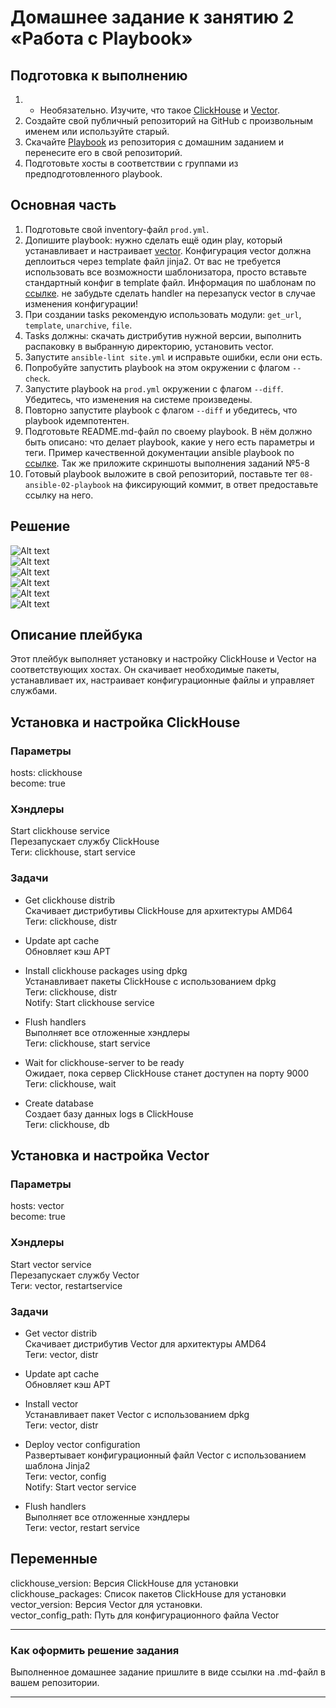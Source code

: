 # Домашнее задание к занятию 2 «Работа с Playbook»

## Подготовка к выполнению

1. * Необязательно. Изучите, что такое [ClickHouse](https://www.youtube.com/watch?v=fjTNS2zkeBs) и [Vector](https://www.youtube.com/watch?v=CgEhyffisLY).
2. Создайте свой публичный репозиторий на GitHub с произвольным именем или используйте старый.
3. Скачайте [Playbook](./playbook/) из репозитория с домашним заданием и перенесите его в свой репозиторий.
4. Подготовьте хосты в соответствии с группами из предподготовленного playbook.

## Основная часть

1. Подготовьте свой inventory-файл `prod.yml`.
2. Допишите playbook: нужно сделать ещё один play, который устанавливает и настраивает [vector](https://vector.dev). Конфигурация vector должна деплоиться через template файл jinja2. От вас не требуется использовать все возможности шаблонизатора, просто вставьте стандартный конфиг в template файл. Информация по шаблонам по [ссылке](https://www.dmosk.ru/instruktions.php?object=ansible-nginx-install). не забудьте сделать handler на перезапуск vector в случае изменения конфигурации!
3. При создании tasks рекомендую использовать модули: `get_url`, `template`, `unarchive`, `file`.
4. Tasks должны: скачать дистрибутив нужной версии, выполнить распаковку в выбранную директорию, установить vector.
5. Запустите `ansible-lint site.yml` и исправьте ошибки, если они есть.
6. Попробуйте запустить playbook на этом окружении с флагом `--check`.
7. Запустите playbook на `prod.yml` окружении с флагом `--diff`. Убедитесь, что изменения на системе произведены.
8. Повторно запустите playbook с флагом `--diff` и убедитесь, что playbook идемпотентен.
9. Подготовьте README.md-файл по своему playbook. В нём должно быть описано: что делает playbook, какие у него есть параметры и теги. Пример качественной документации ansible playbook по [ссылке](https://github.com/opensearch-project/ansible-playbook). Так же приложите скриншоты выполнения заданий №5-8
10. Готовый playbook выложите в свой репозиторий, поставьте тег `08-ansible-02-playbook` на фиксирующий коммит, в ответ предоставьте ссылку на него.

## Решение

![Alt text](https://github.com/RuslanArestov/Ansible_Study/blob/master/08-ansible-02-playbook/images/5.1.png) </br>
![Alt text](https://github.com/RuslanArestov/Ansible_Study/blob/master/08-ansible-02-playbook/images/5.2.png) </br>
![Alt text](https://github.com/RuslanArestov/Ansible_Study/blob/master/08-ansible-02-playbook/images/5.3.png) </br>
![Alt text](https://github.com/RuslanArestov/Ansible_Study/blob/master/08-ansible-02-playbook/images/6.png) </br>
![Alt text](https://github.com/RuslanArestov/Ansible_Study/blob/master/08-ansible-02-playbook/images/7.png) </br>
![Alt text](https://github.com/RuslanArestov/Ansible_Study/blob/master/08-ansible-02-playbook/images/8.png) </br>

## Описание плейбука

Этот плейбук выполняет установку и настройку ClickHouse и Vector на соответствующих хостах. Он скачивает необходимые пакеты, устанавливает их, настраивает конфигурационные файлы и управляет службами.

## Установка и настройка ClickHouse

### Параметры 
hosts: clickhouse </br>
become: true

### Хэндлеры 
Start clickhouse service </br>
Перезапускает службу ClickHouse </br>
Теги: clickhouse, start service

### Задачи 
* Get clickhouse distrib </br>
Скачивает дистрибутивы ClickHouse для архитектуры AMD64 </br>
Теги: clickhouse, distr

* Update apt cache </br>
Обновляет кэш APT

* Install clickhouse packages using dpkg  </br>
Устанавливает пакеты ClickHouse с использованием dpkg </br>
Теги: clickhouse, distr </br>
Notify: Start clickhouse service

* Flush handlers </br>
Выполняет все отложенные хэндлеры </br>
Теги: clickhouse, start service

* Wait for clickhouse-server to be ready </br>
Ожидает, пока сервер ClickHouse станет доступен на порту 9000 </br>
Теги: clickhouse, wait

* Create database </br>
Создает базу данных logs в ClickHouse </br>
Теги: clickhouse, db

## Установка и настройка Vector 

### Параметры 
hosts: vector </br>
become: true

### Хэндлеры 
Start vector service </br>
Перезапускает службу Vector </br>
Теги: vector, restartservice

### Задачи 
* Get vector distrib </br>
Скачивает дистрибутив Vector для архитектуры AMD64 </br>
Теги: vector, distr

* Update apt cache </br>
Обновляет кэш APT

* Install vector </br>
Устанавливает пакет Vector с использованием dpkg </br>
Теги: vector, distr

* Deploy vector configuration </br>
Развертывает конфигурационный файл Vector с использованием шаблона Jinja2 </br>
Теги: vector, config </br>
Notify: Start vector service

* Flush handlers </br>
Выполняет все отложенные хэндлеры </br>
Теги: vector, restart service

## Переменные 
clickhouse_version: Версия ClickHouse для установки </br>
clickhouse_packages: Список пакетов ClickHouse для установки </br>
vector_version: Версия Vector для установки. </br>
vector_config_path: Путь для конфигурационного файла Vector

---

### Как оформить решение задания

Выполненное домашнее задание пришлите в виде ссылки на .md-файл в вашем репозитории.

---
